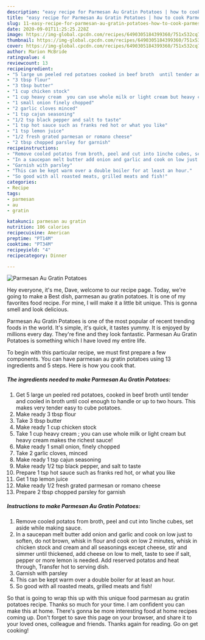 ```yaml
---
description: "easy recipe for Parmesan Au Gratin Potatoes | how to cook Parmesan Au Gratin Potatoes"
title: "easy recipe for Parmesan Au Gratin Potatoes | how to cook Parmesan Au Gratin Potatoes"
slug: 11-easy-recipe-for-parmesan-au-gratin-potatoes-how-to-cook-parmesan-au-gratin-potatoes
date: 2020-09-01T11:25:25.228Z
image: https://img-global.cpcdn.com/recipes/6490305184399360/751x532cq70/parmesan-au-gratin-potatoes-recipe-main-photo.jpg
thumbnail: https://img-global.cpcdn.com/recipes/6490305184399360/751x532cq70/parmesan-au-gratin-potatoes-recipe-main-photo.jpg
cover: https://img-global.cpcdn.com/recipes/6490305184399360/751x532cq70/parmesan-au-gratin-potatoes-recipe-main-photo.jpg
author: Marion McBride
ratingvalue: 4
reviewcount: 13
recipeingredient:
- "5 large un peeled red potatoes cooked in beef broth  until tender and cooled in broth until cool enough to handle or up to two hours This makes very tender easy to cube potatoes"
- "3 tbsp flour"
- "3 tbsp butter"
- "1 cup chicken stock"
- "1 cup heavy cream  you can use whole milk or light cream but heavy cream makes the richest sauce"
- "1 small onion finely chopped"
- "2 garlic cloves minced"
- "1 tsp cajun seasoning"
- "1/2 tsp black pepper and salt to taste"
- "1 tsp hot sauce such as franks red hot or what you like"
- "1 tsp lemon juice"
- "1/2 fresh grated parmesan or romano cheese"
- "2 tbsp chopped parsley for garnish"
recipeinstructions:
- "Remove cooled potatos from broth, peel and cut into 1inche cubes, set aside while making sauce."
- "In a saucepan melt butter add onion and garlic and cook on low just to soften, do not brown, whisk in flour and cook on low 2 minutes, whisk in chicken stock and cream and all seasonings except cheese,  stir and simmer until thickened, add cheese on low to melt, taste to see if salt, pepper or more lemon is needed. Add reserved potatos and heat through, Transfer hot to serving dish."
- "Garnish with parsley"
- "This can be kept warm over a double boiler for at least an hour."
- "So good with all roasted meats, grilled meats and fish!"
categories:
- Recipe
tags:
- parmesan
- au
- gratin

katakunci: parmesan au gratin 
nutrition: 106 calories
recipecuisine: American
preptime: "PT14M"
cooktime: "PT34M"
recipeyield: "4"
recipecategory: Dinner

---
```



![Parmesan Au Gratin Potatoes](https://img-global.cpcdn.com/recipes/6490305184399360/751x532cq70/parmesan-au-gratin-potatoes-recipe-main-photo.jpg)

Hey everyone, it's me, Dave, welcome to our recipe page. Today, we're going to make a Best dish, parmesan au gratin potatoes. It is one of my favorites food recipe. For mine, I will make it a little bit unique. This is gonna smell and look delicious.



Parmesan Au Gratin Potatoes is one of the most popular of recent trending foods in the world. It's simple, it's quick, it tastes yummy. It is enjoyed by millions every day. They're fine and they look fantastic. Parmesan Au Gratin Potatoes is something which I have loved my entire life.


To begin with this particular recipe, we must first prepare a few components. You can have parmesan au gratin potatoes using 13 ingredients and 5 steps. Here is how you cook that.

<!--inarticleads1-->

##### The ingredients needed to make Parmesan Au Gratin Potatoes:

1. Get 5 large un peeled red potatoes, cooked in beef broth  until tender and cooled in broth until cool enough to handle or up to two hours. This makes very tender easy to cube potatoes.
1. Make ready 3 tbsp flour
1. Take 3 tbsp butter
1. Make ready 1 cup chicken stock
1. Take 1 cup heavy cream ; you can use whole milk or light cream but heavy cream makes the richest sauce!
1. Make ready 1 small onion, finely chopped
1. Take 2 garlic cloves, minced
1. Make ready 1 tsp cajun seasoning
1. Make ready 1/2 tsp black pepper, and salt to taste
1. Prepare 1 tsp hot sauce such as franks red hot, or what you like
1. Get 1 tsp lemon juice
1. Make ready 1/2 fresh grated parmesan or romano cheese
1. Prepare 2 tbsp chopped parsley for garnish




<!--inarticleads2-->

##### Instructions to make Parmesan Au Gratin Potatoes:

1. Remove cooled potatos from broth, peel and cut into 1inche cubes, set aside while making sauce.
1. In a saucepan melt butter add onion and garlic and cook on low just to soften, do not brown, whisk in flour and cook on low 2 minutes, whisk in chicken stock and cream and all seasonings except cheese,  stir and simmer until thickened, add cheese on low to melt, taste to see if salt, pepper or more lemon is needed. Add reserved potatos and heat through, Transfer hot to serving dish.
1. Garnish with parsley
1. This can be kept warm over a double boiler for at least an hour.
1. So good with all roasted meats, grilled meats and fish!




So that is going to wrap this up with this unique food parmesan au gratin potatoes recipe. Thanks so much for your time. I am confident you can make this at home. There's gonna be more interesting food at home recipes coming up. Don't forget to save this page on your browser, and share it to your loved ones, colleague and friends. Thanks again for reading. Go on get cooking!
